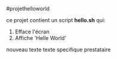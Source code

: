 #projethelloworld

ce projet contient un script **hello.sh** qui:
1. Efface l'écran
2. Affiche 'Helle World'

nouveau texte
texte specifique prestataire
